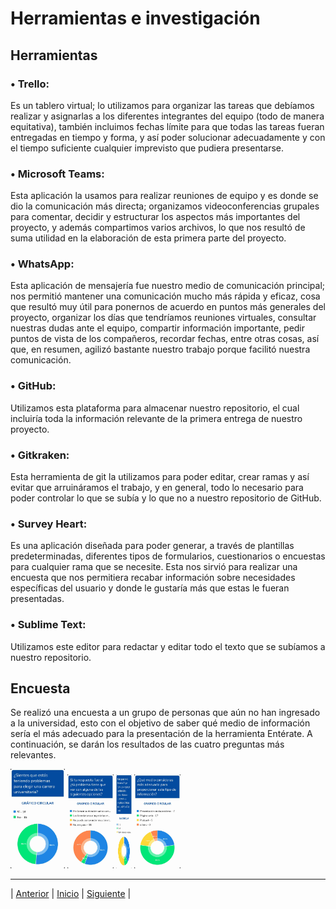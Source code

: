 # Herramientas e investigación

## Herramientas

### •	Trello: 
Es un tablero virtual; lo utilizamos para organizar las tareas que debíamos realizar y asignarlas a los diferentes integrantes del equipo (todo de manera equitativa), 
también incluimos fechas límite para que todas las tareas fueran entregadas en tiempo y forma, y así poder solucionar adecuadamente y con el tiempo suficiente cualquier 
imprevisto que pudiera presentarse. 

### •	Microsoft Teams: 
Esta aplicación la usamos para realizar reuniones de equipo y es donde se dio la comunicación más directa; organizamos videoconferencias grupales para comentar, decidir y 
estructurar los aspectos más importantes del proyecto, y además compartimos varios archivos, lo que nos resultó de suma utilidad en la elaboración de esta primera parte 
del proyecto.

### •	WhatsApp: 
Esta aplicación de mensajería fue nuestro medio de comunicación principal; nos permitió mantener una comunicación mucho más rápida y eficaz, cosa que resultó muy útil para 
ponernos de acuerdo en puntos más generales del proyecto, organizar los días que tendríamos reuniones virtuales, consultar nuestras dudas ante el equipo, compartir 
información importante, pedir puntos de vista de los compañeros, recordar fechas, entre otras cosas, así que, en resumen, agilizó bastante nuestro trabajo porque facilitó 
nuestra comunicación.

### •	GitHub: 
Utilizamos esta plataforma para almacenar nuestro repositorio, el cual incluiría toda la información relevante de la primera entrega de nuestro proyecto.

### •	Gitkraken: 
Esta herramienta de git la utilizamos para poder editar, crear ramas y así evitar que arruináramos el trabajo, y en general, todo lo necesario para poder controlar lo que se subía y lo que no a nuestro repositorio de GitHub.

### •	Survey Heart: 
Es una aplicación diseñada para poder generar, a través de plantillas predeterminadas, diferentes tipos de formularios, cuestionarios o encuestas para cualquier rama que se necesite. Esta nos sirvió para realizar una encuesta que nos permitiera recabar información sobre necesidades específicas del usuario y donde le gustaría más que estas le fueran presentadas.

### •	Sublime Text: 
Utilizamos este editor para redactar y editar todo el texto que se subíamos a nuestro repositorio.


## Encuesta

Se realizó una encuesta a un grupo de personas que aún no han ingresado a la universidad, esto con el objetivo de saber qué medio de información sería el más adecuado para la presentación de la herramienta Entérate. A continuación, se darán los resultados de las cuatro preguntas más relevantes. 

<img src="https://github.com/Geovanna-med/Enterate/blob/Wilder-Turriza/Im%C3%A1genes/Gr%C3%A1ficos/Elegir_carrera.jpg" height="159"> 
<img src="https://github.com/Geovanna-med/Enterate/blob/Wilder-Turriza/Im%C3%A1genes/Gr%C3%A1ficos/Carrera_Problemas.jpg" height="150">
<img src="https://github.com/Geovanna-med/Enterate/blob/Wilder-Turriza/Im%C3%A1genes/Gr%C3%A1ficos/Carreras.jpg" width="25" height="150">
<img src="https://github.com/Geovanna-med/Enterate/blob/Wilder-Turriza/Im%C3%A1genes/Gr%C3%A1ficos/Gr%C3%A1fico_Medios.jpg" height="150">

***
| [Anterior](https://github.com/Geovanna-med/Enterate/blob/main/Documentos/Casos%20de%20uso.md "Anterior") 
| [Inicio](https://github.com/Geovanna-med/Enterate "Inicio") 
| [Siguiente](https://github.com/Geovanna-med/Enterate/blob/main/Documentos/Proceso%20de%20trabajo.md "Siguiente") |
